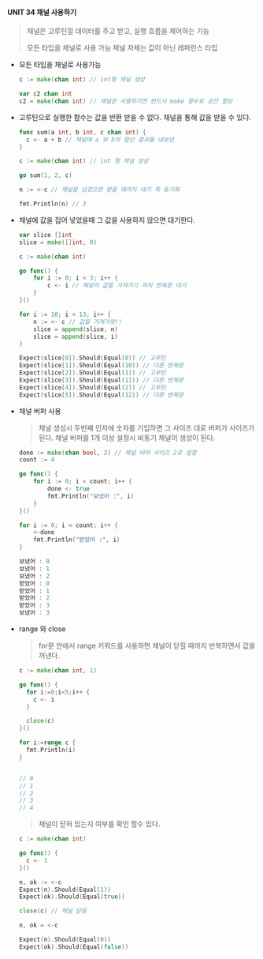 #### UNIT 34 채널 사용하기

> 채널은 고루틴낄 데이터를 주고 받고,  실행 흐름을 제어하는 기능
>
> 모든 타입을 채널로 사용 가능
> 채널 자체는 값이 아닌 레퍼런스 타입



- 모든 타입을 채널로 사용가능

  ```go
  c := make(chan int) // int형 채널 생성
  
  var c2 chan int
  c2 = make(chan int) // 채널은 사용하기전 반드시 make 함수로 공간 할당
  ```



- 고루틴으로 실행한 함수는 값을 반환 받을 수 없다.
  채널을 통해 값을 받을 수 있다.

  ```go
  func sum(a int, b int, c chan int) {
  	c <- a + b // 채널에 a 와 b의 합산 결과를 내보냅
  }
  
  c := make(chan int) // int 형 채널 생성
  
  go sum(1, 2, c)
  
  n := <-c // 채널을 넘겼으면 받을 때까지 대기 즉 동기화
  
  fmt.Println(n) // 3
  ```



- 채널에 값을 집어 넣었을때 그 값을 사용하지 않으면 대기한다.

  ```go
  var slice []int
  slice = make([]int, 0)
  
  c := make(chan int)
  
  go func() {
      for i := 0; i < 3; i++ {
          c <- i // 채널의 값을 가져가기 까지 반복문 대기
      }
  }()
  
  for i := 10; i < 13; i++ {
      n := <- c // 값을 가져가랏!!
      slice = append(slice, n)
      slice = append(slice, i)
  }
  
  Expect(slice[0]).Should(Equal(0)) // 고루틴
  Expect(slice[1]).Should(Equal(10)) // 다른 반복문 
  Expect(slice[2]).Should(Equal(1)) // 고루틴
  Expect(slice[3]).Should(Equal(11)) // 다른 반복문
  Expect(slice[4]).Should(Equal(2)) // 고루틴
  Expect(slice[5]).Should(Equal(12)) // 다른 반복문
  ```

- 채널 버퍼 사용

  > 채널 생성시 두번째 인자에 숫자를 기입하면 그 사이즈 대로 버퍼가 사이즈가 된다.
  > 채널 버퍼를 1개 이상 설정시 비동기 채널이 생성이 된다. 

  

  ```go
  done := make(chan bool, 2) // 채널 버퍼 사이즈 2로 설정
  count := 4
  
  go func() {
      for i := 0; i < count; i++ {
          done <- true
          fmt.Println("보냈어 :", i)
      }
  }()
  
  for i := 0; i < count; i++ {
      <-done
      fmt.Println("받았어 :", i)
  }
  
  보냈어 : 0
  보냈어 : 1
  보냈어 : 2
  받았어 : 0
  받았어 : 1
  받았어 : 2
  받았어 : 3
  보냈어 : 3
  ```




- range 와 close

  > for문 안에서 range  키워드를 사용하면 채널이 닫힐 때까지 반복하면서 값을 꺼낸다.

  ```go
  c := make(chan int, 1)
  
  go func() {
    for i:=0;i<5;i++ {
      c <- i
  	}
  
    close(c)
  }()
  
  for i:=range c {
    fmt.Println(i)
  }
  
  
  // 0
  // 1
  // 2
  // 3
  // 4
  
  ```

  

  > 채널이 닫혀 있는지 여부를 확인 할수 있다.

  ```go
  c := make(chan int)
  
  go func() {
    c <- 1
  }()
  
  n, ok := <-c
  Expect(n).Should(Equal(1))
  Expect(ok).Should(Equal(true))
  
  close(c) // 채널 닫음
  
  n, ok = <-c
  
  Expect(n).Should(Equal(0))
  Expect(ok).Should(Equal(false))
  ```

  